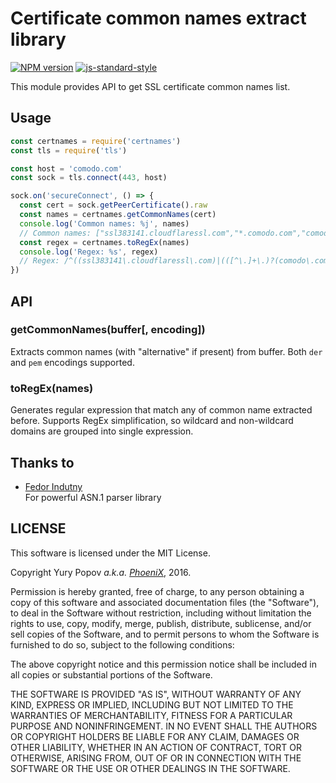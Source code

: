 # Certificate common names extract library

[![NPM version](https://badge.fury.io/js/certnames.svg)](https://www.npmjs.com/package/certnames)
[![js-standard-style](https://img.shields.io/badge/code%20style-standard-brightgreen.svg)](http://standardjs.com/)

This module provides API to get SSL certificate common names list.

## Usage

```javascript
const certnames = require('certnames')
const tls = require('tls')

const host = 'comodo.com'
const sock = tls.connect(443, host)

sock.on('secureConnect', () => {
  const cert = sock.getPeerCertificate().raw
  const names = certnames.getCommonNames(cert)
  console.log('Common names: %j', names)
  // Common names: ["ssl383141.cloudflaressl.com","*.comodo.com","comodo.com"]
  const regex = certnames.toRegEx(names)
  console.log('Regex: %s', regex)
  // Regex: /^((ssl383141\.cloudflaressl\.com)|(([^\.]+\.)?(comodo\.com)))$/gm
})
```

## API

### getCommonNames(buffer[, encoding])
Extracts common names (with "alternative" if present) from buffer. Both `der` and `pem` encodings supported.

### toRegEx(names)
Generates regular expression that match any of common name extracted before. Supports RegEx simplification, so wildcard and non-wildcard domains are grouped into single expression.

## Thanks to
* [Fedor Indutny](https://github.com/indutny)<br>
  For powerful ASN.1 parser library

## LICENSE
This software is licensed under the MIT License.

Copyright Yury Popov _a.k.a. [PhoeniX](https://phoenix.dj)_, 2016.

Permission is hereby granted, free of charge, to any person obtaining a
copy of this software and associated documentation files (the
"Software"), to deal in the Software without restriction, including
without limitation the rights to use, copy, modify, merge, publish,
distribute, sublicense, and/or sell copies of the Software, and to permit
persons to whom the Software is furnished to do so, subject to the
following conditions:

The above copyright notice and this permission notice shall be included
in all copies or substantial portions of the Software.

THE SOFTWARE IS PROVIDED "AS IS", WITHOUT WARRANTY OF ANY KIND, EXPRESS
OR IMPLIED, INCLUDING BUT NOT LIMITED TO THE WARRANTIES OF
MERCHANTABILITY, FITNESS FOR A PARTICULAR PURPOSE AND NONINFRINGEMENT. IN
NO EVENT SHALL THE AUTHORS OR COPYRIGHT HOLDERS BE LIABLE FOR ANY CLAIM,
DAMAGES OR OTHER LIABILITY, WHETHER IN AN ACTION OF CONTRACT, TORT OR
OTHERWISE, ARISING FROM, OUT OF OR IN CONNECTION WITH THE SOFTWARE OR THE
USE OR OTHER DEALINGS IN THE SOFTWARE.